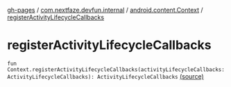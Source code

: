 [gh-pages](../../index.md) / [com.nextfaze.devfun.internal](../index.md) / [android.content.Context](index.md) / [registerActivityLifecycleCallbacks](.)

# registerActivityLifecycleCallbacks

`fun Context.registerActivityLifecycleCallbacks(activityLifecycleCallbacks: ActivityLifecycleCallbacks): ActivityLifecycleCallbacks` [(source)](https://github.com/NextFaze/dev-fun/tree/master/devfun/src/main/java/com/nextfaze/devfun/internal/ContextExt.kt#L11)